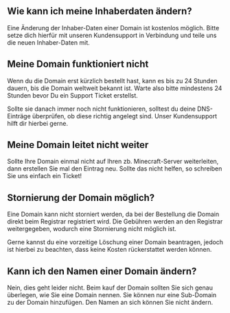 ## Wie kann ich meine Inhaberdaten ändern?
Eine Änderung der Inhaber-Daten einer Domain ist kostenlos möglich.
Bitte setze dich hierfür mit unseren Kundensupport in Verbindung und teile uns die neuen Inhaber-Daten mit.

## Meine Domain funktioniert nicht
Wenn du die Domain erst kürzlich bestellt hast, kann es bis zu 24 Stunden dauern, bis die Domain weltweit bekannt ist.
Warte also bitte mindestens 24 Stunden bevor Du ein Support Ticket erstellst.

Sollte sie danach immer noch nicht funktionieren, solltest du deine DNS-Einträge überprüfen, ob diese richtig angelegt sind.
Unser Kundensupport hilft dir hierbei gerne.

## Meine Domain leitet nicht weiter
Sollte Ihre Domain einmal nicht auf Ihren zb. Minecraft-Server weiterleiten, dann  erstellen Sie mal den Eintrag neu. Sollte das nicht helfen, so schreiben Sie uns einfach ein Ticket!

## Stornierung der Domain möglich?
Eine Domain kann nicht storniert werden, da bei der Bestellung die Domain direkt beim Registrar registriert wird. Die Gebühren werden an den Registrar weitergegeben, wodurch eine Stornierung nicht möglich ist.

Gerne kannst du eine vorzeitige Löschung einer Domain beantragen, jedoch ist hierbei zu beachten, dass keine Kosten rückerstattet werden können.

## Kann ich den Namen einer Domain ändern?
Nein, dies geht leider nicht. Beim kauf der Domain sollten Sie sich genau überlegen, wie Sie eine Domain nennen. Sie können nur eine Sub-Domain zu der Domain hinzufügen. Den Namen an sich können Sie nicht ändern.

